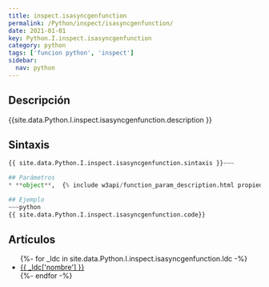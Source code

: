 ```yaml
---
title: inspect.isasyncgenfunction
permalink: /Python/inspect/isasyncgenfunction/
date: 2021-01-01
key: Python.I.inspect.isasyncgenfunction
category: python
tags: ['funcion python', 'inspect']
sidebar: 
  nav: python
---
```


## Descripción
{{site.data.Python.I.inspect.isasyncgenfunction.description }}

## Sintaxis
~~~python
{{ site.data.Python.I.inspect.isasyncgenfunction.sintaxis }}~~~

## Parámetros
* **object**,  {% include w3api/function_param_description.html propiedad=site.data.Python.I.inspect.isasyncgenfunction valor="object" %}

## Ejemplo
~~~python
{{ site.data.Python.I.inspect.isasyncgenfunction.code}}
~~~

## Artículos
<ul>
{%- for _ldc in site.data.Python.I.inspect.isasyncgenfunction.ldc -%}
   <li>
       <a href="{{_ldc['url'] }}">{{ _ldc['nombre'] }}</a>
   </li>
{%- endfor -%}
</ul>
